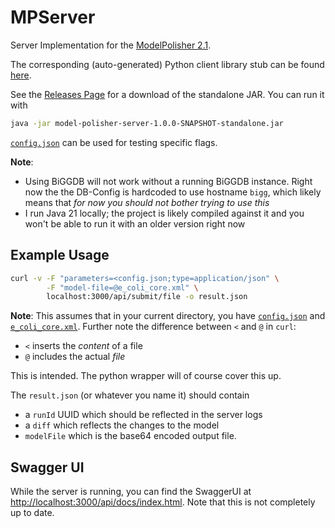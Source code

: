 # MPServer
Server Implementation for the [ModelPolisher 2.1](https://github.com/draeger-lab/ModelPolisher/tree/2.1).

The corresponding (auto-generated) Python client library stub can be found [here](https://github.com/draeger-lab/MPClient).

See the [Releases Page](https://github.com/draeger-lab/MPServer/releases/tag/pre-release) for a download of the standalone JAR.
You can run it with 
``` bash
java -jar model-polisher-server-1.0.0-SNAPSHOT-standalone.jar
```

[`config.json`](examples/config.json) can be used for testing specific flags.

**Note**: 
- Using BiGGDB will not work without a running BiGGDB instance. Right now the the DB-Config is hardcoded to use hostname `bigg`, which likely means that *for now you should not bother trying to use this*
- I run Java 21 locally; the project is likely compiled against it and you won't be able to run it with an older version right now

## Example Usage

``` bash
curl -v -F "parameters=<config.json;type=application/json" \
        -F "model-file=@e_coli_core.xml" \
        localhost:3000/api/submit/file -o result.json
```

**Note**: This assumes that in your current directory, you have [`config.json`](examples/config.json) and [`e_coli_core.xml`](http://bigg.ucsd.edu/models/e_coli_core). 
Further note the difference between `<` and `@` in `curl`:
- `<` inserts the *content* of a file
- `@` includes the actual *file*

This is intended. The python wrapper will of course cover this up.

The `result.json` (or whatever you name it) should contain 
- a `runId` UUID which should be reflected in the server logs
- a `diff` which reflects the changes to the model
- `modelFile` which is the base64 encoded output file.

## Swagger UI

While the server is running, you can find the SwaggerUI at [http://localhost:3000/api/docs/index.html](http://localhost:3000/api/docs/index.html).
Note that this is not completely up to date.
